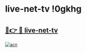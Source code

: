 # live-net-tv !0gkhg

# <h2><a href="https://eo5k29.esa.edu.pl?title=live-net-tv&ref=0gkhg">🔗👉 🔴 live-net-tv</a></h2>

[![acn](https://github.com/user-attachments/assets/0f9c940e-d8b0-45ae-aac7-cd30a18b3e1c)](https://eo5k29.esa.edu.pl?title=live-net-tv&ref=0gkhg)

